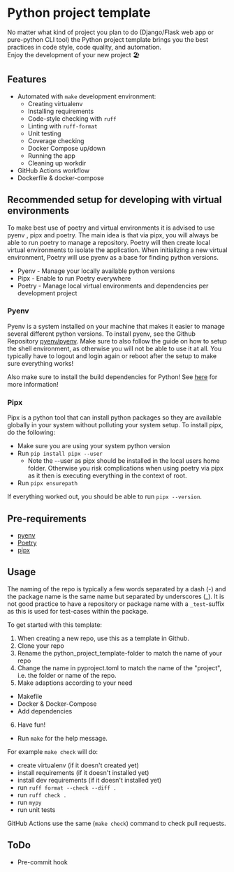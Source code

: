 # Python project template
No matter what kind of project you plan to do (Django/Flask web app or pure-python CLI tool) the Python project template brings you the best practices in code style, code quality, and automation.  
Enjoy the development of your new project :beach_umbrella:

## Features
* Automated with `make` development environment:
  * Creating virtualenv
  * Installing requirements
  * Code-style checking with `ruff`
  * Linting with `ruff-format`
  * Unit testing
  * Coverage checking
  * Docker Compose up/down
  * Running the app  
  * Cleaning up workdir
* GitHub Actions workflow
* Dockerfile & docker-compose

## Recommended setup for developing with virtual environments
To make best use of poetry and virtual environments it is advised to use pyenv , pipx and poetry. The main idea is that via pipx, you will always be able to run poetry to manage a repository. Poetry will then create local virtual environments to isolate the application. When initializing a new virtual environment, Poetry will use pyenv as a base for finding python versions.

- Pyenv - Manage your locally available python versions
- Pipx - Enable to run Poetry everywhere
- Poetry - Manage local virtual environments and dependencies per development project

### Pyenv
Pyenv is a system installed on your machine that makes it easier to manage several different python versions. To install pyenv, see the Github Repository [pyenv/pyenv](https://github.com/pyenv/pyenv?tab=readme-ov-file#installation). Make sure to also follow the guide on how to setup the shell environment, as otherwise you will not be able to use it at all. You typically have to logout and login again or reboot after the setup to make sure everything works!

Also make sure to install the build dependencies for Python! See [here](https://github.com/pyenv/pyenv/wiki#suggested-build-environment) for more information!

### Pipx
Pipx is a python tool that can install python packages so they are available globally in your system without polluting your system setup. To install pipx, do the following:
- Make sure you are using your system python version
- Run `pip install pipx --user`
  - Note the --user as pipx should be installed in the local users home folder. Otherwise you risk complications when using poetry via pipx as it then is executing everything in the context of root.
- Run `pipx ensurepath`

If everything worked out, you should be able to run `pipx --version`.

## Pre-requirements
* [pyenv](https://github.com/pyenv/pyenv)
* [Poetry](https://github.com/python-poetry/poetry)
* [pipx](https://github.com/pypa/pipx)

## Usage
The naming of the repo is typically a few words separated by a dash (-) and the package name is the same name but separated by underscores (_). It is not good practice to have a repository or package name with a `_test`-suffix as this is used for test-cases within the package.

To get started with this template:
1. When creating a new repo, use this as a template in Github.
2. Clone your repo
3. Rename the python_project_template-folder to match the name of your repo
4. Change the name in pyproject.toml to match the name of the "project", i.e. the folder or name of the repo.
5. Make adaptions according to your need
  - Makefile
  - Docker & Docker-Compose
  - Add dependencies
6. Have fun!

* Run `make` for the help message.

For example `make check` will do:
* create virtualenv (if it doesn't created yet)
* install requirements (if it doesn't installed yet)
* install dev requirements (if it doesn't installed yet)
* run `ruff format --check --diff .`
* run `ruff check .`
* run `mypy`
* run unit tests

GitHub Actions use the same (`make check`) command to check pull requests.

## ToDo

* Pre-commit hook